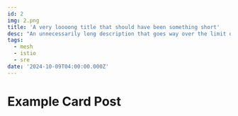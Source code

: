 ```yaml
---
id: 2
img: 2.png
title: 'A very loooong title that should have been something short'
desc: "An unnecessarily long description that goes way over the limit of what we want in a card"
tags:
  - mesh
  - istio
  - sre
date: '2024-10-09T04:00:00.000Z'
---
```


# Example Card Post